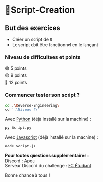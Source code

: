 # 🎨Script-Creation

## But des exercices
- Créer un script de 0
- Le script doit être fonctionnel en le lançant

### Niveau de difficultées et points
🟢 5 points\
🟡 9 points\
🔴 12 points	

### Commencer tester son script ? 
```bash
cd .\Reverse-Engineering\
cd '.\Niveau ?\'
```
Avec [Python](https://www.python.org/downloads/) (déjà installé sur la machine) : 
```bash
py Script.py
```
Avec [Javascript](https://www.nodejs.tech/fr/download) (déjà installé sur la machine) :
```bash
node Script.js 
```

**Pour toutes questions supplémentaires :**\
Discord : Apou\
Serveur Discord du challenge : [FC Étudiant](https://discord.gg/9Ss8HRyhPV)

Bonne chance à tous !
